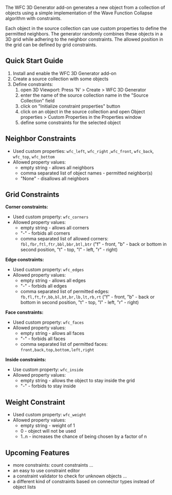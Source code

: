The WFC 3D Generator add-on generates a new object from a collection of objects using a simple implementation of the Wave Function Collapse algorithm with constraints.

Each object in the source collection can use custom properties to define the permitted neighbors. The generator randomly combines these objects in a 3D grid while adhering to the neighbor constraints. The allowed position in the grid can be defined by grid constraints. 

## Quick Start Guide
1. Install and enable the WFC 3D Generator add-on
2. Create a source collection with some objects
3. Define constraints: 
    1. open 3D Viewport: Press 'N' > Create > WFC 3D Generator
    2. enter the name of the source collection name in the "Source Collection" field
    3. click on "Initialize constraint properties" button
    4. click on an object in the source collection and open Object properties > Custom Properties in the Properties window
    5. define some constraints for the selected object


## Neighbor Constraints
* Used custom properties: ``wfc_left``, ``wfc_right`` ,``wfc_front``, ``wfc_back``, ``wfc_top``, ``wfc_bottom``
* Allowed property values:
	* empty string - allows all neighbors
	* comma separated list of object names - permitted neighbor(s)
	* "None" - disallows all neighbors


## Grid Constraints

**Corner constraints:**
* Used custom property: ``wfc_corners``
* Allowed property values:
	* empty string - allows all corners
	* "-" - forbids all corners
	* comma separated list of allowed corners: ``fbl,fbr,ftl,ftr,bbl,bbr,btl,btr`` ("f" - front, "b" - back or bottom in second position, "t" - top, "l" - left, "r" - right) 


**Edge constraints:**
* Used custom property: ``wfc_edges``
* Allowed property values:
	* empty string - allows all edges
	* "-" - forbids all edges
	* comma separated list of permitted edges: ``fb,fl,ft,fr,bb,bl,bt,br,lb,lt,rb,rt`` ("f" - front, "b" - back or bottom in second position, "t" - top, "l" - left, "r" - right)

	
**Face constraints:**
* Used custom property: ``wfc_faces``
* Allowed property values:
	* empty string - allows all faces
	* "-" - forbids all faces
	* comma separated list of permitted faces: ``front,back,top,bottom,left,right``


**Inside constraints:**
* Use custom property:	``wfc_inside``
* Allowed property values:
	* empty string - allows the object to stay inside the grid
	* "-" - forbids to stay inside

	
## Weight Constraint
* Used custom property: ``wfc_weight``
* Allowed property values:
	* empty string - weight of 1
	* 0 - object will not be used
	* 1..n - increases the chance of being chosen by a factor of n 


## Upcoming Features
* more constraints: count constraints ...
* an easy to use constraint editor
* a constraint validator to check for unknown objects ...
* a different kind of constraints based on connector types instead of object lists
